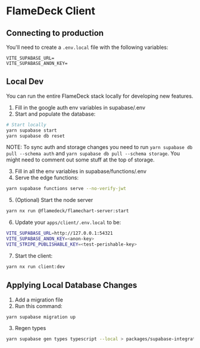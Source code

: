 # FlameDeck Client

## Connecting to production

You'll need to create a `.env.local` file with the following variables:

```
VITE_SUPABASE_URL=
VITE_SUPABASE_ANON_KEY=
```

## Local Dev

You can run the entire FlameDeck stack locally for developing new features.

1. Fill in the google auth env variables in supabase/.env
2. Start and populate the database:

```bash
# Start locally
yarn supabase start
yarn supabase db reset
```

NOTE: To sync auth and storage changes you need to run `yarn supabase db pull --schema auth` and `yarn supabase db pull --schema storage`. You might need to comment out some stuff at the top of storage.

3. Fill in all the env variables in supabase/functions/.env
4. Serve the edge functions:

```bash
yarn supabase functions serve --no-verify-jwt
```

5. (Optional) Start the node server

```bash
yarn nx run @flamedeck/flamechart-server:start
```

6. Update your `apps/client/.env.local` to be:

```bash
VITE_SUPABASE_URL=http://127.0.0.1:54321
VITE_SUPABASE_ANON_KEY=<anon-key>
VITE_STRIPE_PUBLISHABLE_KEY=<test-perishable-key>
```

7. Start the client:

```bash
yarn nx run client:dev
```

## Applying Local Database Changes

1. Add a migration file
2. Run this command:

```bash
yarn supabase migration up
```

3. Regen types

```bash
yarn supabase gen types typescript --local > packages/supabase-integration/src/index.ts
```